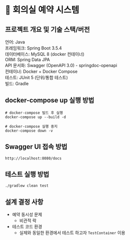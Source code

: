 # 🏢 회의실 예약 시스템

## 프로젝트 개요 및 기술 스택/버전

언어: Java  
프레임워크: Spring Boot 3.5.4  
데이터베이스: MySQL 8 (docker 컨테이너)  
ORM: Spring Data JPA  
API 문서화: Swagger (OpenAPI 3.0) - springdoc-openapi  
컨테이너: Docker + Docker Compose  
테스트: JUnit 5 (단위/통합 테스트)  
빌드: Gradle

## docker-compose up 실행 방법

```shell
# docker-compose 빌드 후 실행
docker-compose up --build -d

# docker-compose 실행 중지
docker-compose down -v
```

## Swagger UI 접속 방법

```url
http://localhost:8080/docs
```

## 테스트 실행 방법

```shell
./gradlew clean test
```

## 설계 결정 사항

- 예약 동시성 문제
    - 비관적 락
- 테스트 코드 환경
    - 실제와 동일한 환경에서 테스트 하고자 `TestContainer` 이용